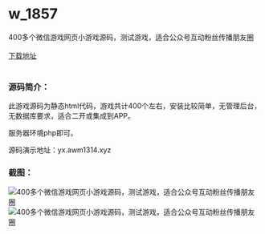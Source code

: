 # w_1857
400多个微信游戏网页小游戏源码，测试游戏，适合公众号互动粉丝传播朋友圈
<br/></br>
[下载地址](https://www.uuid2.com/1857.html "下载地址")
<br/></br>
<h3>源码简介：</h3>
<p>此游戏源码为静态html代码，游戏共计400个左右，安装比较简单，无管理后台，无数据库要求，适合二开或集成到APP。<p>
<p>服务器环境php即可。<p>
<p>源码演示地址：yx.awm1314.xyz<p>
<h3>截图：</h3>
<img src="https://www.uuid2.com/wp-content/uploads/img/202111/f37131d102.png" alt="400多个微信游戏网页小游戏源码，测试游戏，适合公众号互动粉丝传播朋友圈"><img src="https://www.uuid2.com/wp-content/uploads/img/202111/8507b27871.png" alt="400多个微信游戏网页小游戏源码，测试游戏，适合公众号互动粉丝传播朋友圈">
